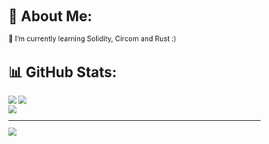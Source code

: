 # 💫 About Me:
🌱 I’m currently learning Solidity, Circom and Rust :)

# 📊 GitHub Stats:
![](https://github-readme-stats.vercel.app/api/top-langs/?username=joaopedrocyrino&theme=dark&hide_border=true&include_all_commits=false&count_private=true&layout=compact)
![](https://github-readme-stats.vercel.app/api?username=joaopedrocyrino&theme=dark&hide_border=true&include_all_commits=false&count_private=true)<br/>
![](https://github-readme-streak-stats.herokuapp.com/?user=joaopedrocyrino&theme=dark&hide_border=true)<br/>

---
<!-- [![](https://visitcount.itsvg.in/api?id=joaopedrocyrino&icon=5&color=3)](https://visitcount.itsvg.in) -->
[![](https://visitcount.itsvg.in/api?id=joaopedrocyrino&label=Profile%20Views&color=6&pretty=true)](https://visitcount.itsvg.in)

<!-- Proudly created with GPRM ( https://gprm.itsvg.in ) -->



<!-- ### Hi there 👋

- 🌱 I’m currently learning Solidity, Circom and Rust :)

<div align="center">
  <a href="https://github.com/joaopedrocyrino">
  <img height="180em" src="https://github-readme-stats.vercel.app/api?username=joaopedrocyrino&show_icons=true&theme=dracula&count_private=true"/>
  <img height="180em" src="https://github-readme-stats.vercel.app/api/top-langs/?username=joaopedrocyrino&layout=compact&langs_count=7&theme=dracula"/>
</div>
  
  ##
 
<div> 
    <a href="https://www.linkedin.com/in/jo%C3%A3o-pedro-cyrino-61b6b71a2" target="_blank"><img src="https://img.shields.io/badge/-LinkedIn-%230077B5?style=for-the-badge&logo=linkedin&logoColor=white" target="_blank"></a>
  <a href="https://www.instagram.com/joaocyrino" target="_blank"><img src="https://img.shields.io/badge/-Instagram-%23E4405F?style=for-the-badge&logo=instagram&logoColor=white" target="_blank"></a>
  <a href="https://www.youtube.com/channel/UCF1bxd5DVVrkavVwXDO0NUw" target="_blank"><img src="https://img.shields.io/badge/YouTube-FF0000?style=for-the-badge&logo=youtube&logoColor=white" target="_blank"></a>

  </div>
<!--
**joaopedrocyrino/joaopedrocyrino** is a ✨ _special_ ✨ repository because its `README.md` (this file) appears on your GitHub profile.

Here are some ideas to get you started:

- 🔭 I’m currently working on ...
- 🌱 I’m currently learning ...
- 👯 I’m looking to collaborate on ...
- 🤔 I’m looking for help with ...
- 💬 Ask me about ...
- 📫 How to reach me: ...
- 😄 Pronouns: ...
- ⚡ Fun fact: ...
-->
<!--  -->
